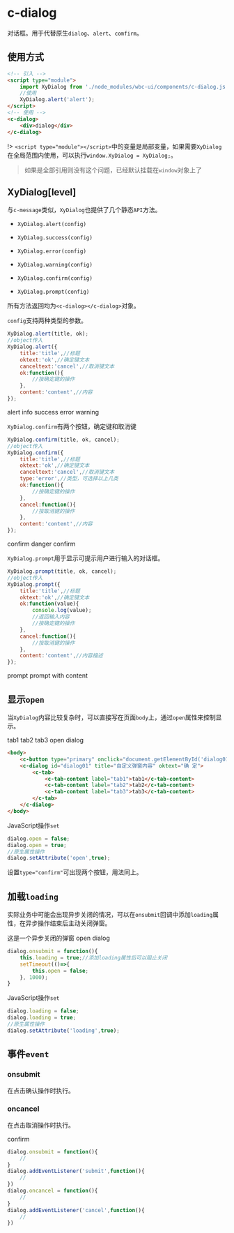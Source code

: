 # c-dialog

对话框。用于代替原生`dialog`、`alert`、`comfirm`。

## 使用方式

```html
<!-- 引入 -->
<script type="module">
    import XyDialog from './node_modules/wbc-ui/components/c-dialog.js';
    //使用
    XyDialog.alert('alert');
</script>
<!-- 使用 -->
<c-dialog>
    <div>dialog</div>
</c-dialog>
```
!> `<script type="module"></script>`中的变量是局部变量，如果需要`XyDialog`在全局范围内使用，可以执行`window.XyDialog = XyDialog;`。

> 如果是全部引用则没有这个问题，已经默认挂载在`window`对象上了

## XyDialog[level]

与`c-message`类似，`XyDialog`也提供了几个静态`API`方法。

* `XyDialog.alert(config)`

* `XyDialog.success(config)`

* `XyDialog.error(config)`

* `XyDialog.warning(config)`

* `XyDialog.confirm(config)`

* `XyDialog.prompt(config)`

所有方法返回均为`<c-dialog></c-dialog>`对象。

`config`支持两种类型的参数。

```js
XyDialog.alert(title, ok);
//object传入
XyDialog.alert({
    title:'title',//标题
    oktext:'ok',//确定键文本
    canceltext:'cancel',//取消键文本
    ok:function(){
        //按确定键的操作
    },
    content:'content',//内容
});

```

<c-button type="primary" onclick="XyDialog.alert('alert')">alert</c-button>
<c-button type="primary" onclick="XyDialog.info('info')">info</c-button>
<c-button type="primary" onclick="XyDialog.success({title:'成功',content:'success',oktext:'send'})">success</c-button>
<c-button type="primary" onclick="XyDialog.error('error')">error</c-button>
<c-button type="primary" onclick="XyDialog.warning('warning')">warning</c-button>

`XyDialog.confirm`有两个按钮，确定键和取消键

```js
XyDialog.confirm(title, ok, cancel);
//object传入
XyDialog.confirm({
    title:'title',//标题
    oktext:'ok',//确定键文本
    canceltext:'cancel',//取消键文本
    type:'error',//类型，可选择以上几类
    ok:function(){
        //按确定键的操作
    },
    cancel:function(){
        //按取消键的操作
    },
    content:'content',//内容
});
```
<c-button type="primary" onclick="XyDialog.confirm('this is a question',()=>{XyMessage.info('ok')},()=>{XyMessage.info('cancel')})">confirm</c-button>
<c-button type="primary" onclick="XyDialog.confirm({type:'error',content:'this is a danger confirm'})">danger confirm</c-button>

`XyDialog.prompt`用于显示可提示用户进行输入的对话框。

```js
XyDialog.prompt(title, ok, cancel);
//object传入
XyDialog.prompt({
    title:'title',//标题
    oktext:'ok',//确定键文本
    ok:function(value){
        console.log(value);
        //返回输入内容
        //按确定键的操作
    },
    cancel:function(){
        //按取消键的操作
    },
    content:'content',//内容描述
});
```

<c-button type="primary" onclick="XyDialog.prompt('',(value)=>{XyMessage.info(value)},()=>{XyMessage.info('cancel')})">prompt</c-button>
<c-button type="primary" onclick="XyDialog.prompt({content:'please input your name',ok:(value)=>{XyMessage.info(value)}})">prompt with content</c-button>

## 显示`open`

当`XyDialog`内容比较复杂时，可以直接写在页面`body`上，通过`open`属性来控制显示。

<c-dialog id="dialog01" title="自定义弹窗内容" oktext="确 定">
    <c-tab>
        <c-tab-content label="tab1">tab1</c-tab-content>
        <c-tab-content label="tab2">tab2</c-tab-content>
        <c-tab-content label="tab3">tab3</c-tab-content>
    </c-tab>
</c-dialog>
<c-button type="primary" onclick="document.getElementById('dialog01').open = true;">open dialog</c-button>

```html
<body>
    <c-button type="primary" onclick="document.getElementById('dialog01').open = true;">open dialog</c-button>
    <c-dialog id="dialog01" title="自定义弹窗内容" oktext="确 定">
        <c-tab>
            <c-tab-content label="tab1">tab1</c-tab-content>
            <c-tab-content label="tab2">tab2</c-tab-content>
            <c-tab-content label="tab3">tab3</c-tab-content>
        </c-tab>
    </c-dialog>
</body>
```

JavaScript操作`set`

```js
dialog.open = false;
dialog.open = true;
//原生属性操作
dialog.setAttribute('open',true);
```

设置`type="confirm"`可出现两个按钮，用法同上。

## 加载`loading`

实际业务中可能会出现异步关闭的情况，可以在`onsubmit`回调中添加`loading`属性，在异步操作结束后主动关闭弹窗。

<c-dialog id="dialog02" title="标题" oktext="确 定" canceltext="取消" >
    这是一个异步关闭的弹窗
</c-dialog>
<c-button type="primary" onclick="window.dialog02 = document.getElementById('dialog02');window.dialog02.open = true;window.dialog02.onsubmit = function(){this.loading = true;setTimeout(()=>{this.open = false;}, 1000);}">open dialog</c-button>

```js
dialog.onsubmit = function(){
    this.loading = true;//添加loading属性后可以阻止关闭
    setTimeout(()=>{
        this.open = false;
    }, 1000);
}
```

JavaScript操作`set`

```js
dialog.loading = false;
dialog.loading = true;
//原生属性操作
dialog.setAttribute('loading',true);
```

## 事件`event`

### onsubmit

在点击确认操作时执行。

### oncancel

在点击取消操作时执行。

<c-button type="primary" onclick="XyDialog.confirm('confirm',()=>{XyMessage.info('submit')},()=>{XyMessage.info('cancel')})">confirm</c-button>

```js
dialog.onsubmit = function(){
    //
}
dialog.addEventListener('submit',function(){
    //
})
dialog.oncancel = function(){
    //
}
dialog.addEventListener('cancel',function(){
    //
})
```


